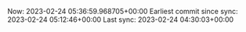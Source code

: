 Now: 2023-02-24 05:36:59.968705+00:00 Earliest commit since sync: 2023-02-24 05:12:46+00:00 Last sync: 2023-02-24 04:30:03+00:00
